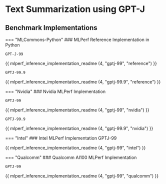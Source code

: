 # Text Summarization using GPT-J


## Benchmark Implementations
=== "MLCommons-Python"
    ### MLPerf Reference Implementation in Python
    
    GPT-J-99

{{ mlperf_inference_implementation_readme (4, "gptj-99", "reference") }}

    GPTJ-99.9

{{ mlperf_inference_implementation_readme (4, "gptj-99.9", "reference") }}

=== "Nvidia"
    ### Nvidia MLPerf Implementation
    
    GPTJ-99

{{ mlperf_inference_implementation_readme (4, "gptj-99", "nvidia") }}

    GPTJ-99.9

{{ mlperf_inference_implementation_readme (4, "gptj-99.9", "nvidia") }}

=== "Intel"
    ### Intel MLPerf Implementation
    GPTJ-99

{{ mlperf_inference_implementation_readme (4, "gptj-99", "intel") }}


=== "Qualcomm"
    ### Qualcomm AI100 MLPerf Implementation

    GPTJ-99
    
{{ mlperf_inference_implementation_readme (4, "gptj-99", "qualcomm") }}

